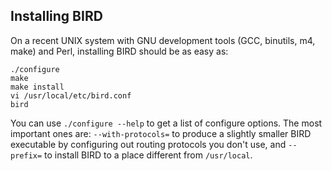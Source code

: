 ## Installing BIRD

On a recent UNIX system with GNU development tools (GCC, binutils, m4, make)
and Perl, installing BIRD should be as easy as:


    ./configure
    make
    make install
    vi /usr/local/etc/bird.conf
    bird

You can use `./configure --help` to get a list of configure
options. The most important ones are: `--with-protocols=` to produce a slightly smaller
BIRD executable by configuring out routing protocols you don't use, and
`--prefix=` to install BIRD to a place different from `/usr/local`.
